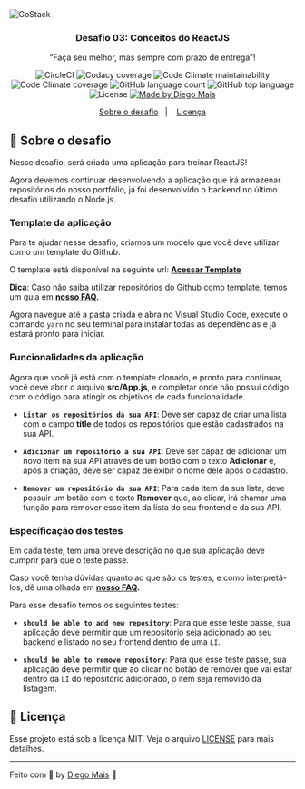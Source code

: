 <img alt="GoStack" src="https://storage.googleapis.com/golden-wind/bootcamp-gostack/header-desafios.png" />

<h3 align="center">
  Desafio 03: Conceitos do ReactJS
</h3>

<p align="center">“Faça seu melhor, mas sempre com prazo de entrega”!</blockquote>

<p align="center">
  <img alt="CircleCI" src="https://circleci.com/gh/diegomais/gostack-conceitos-reactjs.svg?style=shield&circle-token=02175be186bdd53dd90c9a4f4eb103949e1ec557" />
  
  <img alt="Codacy coverage" src="https://app.codacy.com/project/badge/Grade/d6ab63071323458092261a1c33f66695" />
  
  <img alt="Code Climate maintainability" src="https://img.shields.io/codeclimate/maintainability-percentage/diegomais/gostack-conceitos-reactjs" />

  <img alt="Code Climate coverage" src="https://img.shields.io/codeclimate/coverage/diegomais/gostack-conceitos-reactjs" />

  <img alt="GitHub language count" src="https://img.shields.io/github/languages/count/diegomais/gostack-conceitos-reactjs">
  
  <img alt="GitHub top language" src="https://img.shields.io/github/languages/top/diegomais/gostack-conceitos-reactjs">
  
  <img alt="License" src="https://img.shields.io/github/license/diegomais/gostack-conceitos-reactjs">
  
  <a href="https://diegomais.github.io">
    <img alt="Made by Diego Mais" src="https://img.shields.io/badge/made%20by-Diego%20Mais-green">
  </a>
</p>

<p align="center">
  <a href="#rocket-sobre-o-desafio">Sobre o desafio</a>&nbsp;&nbsp;&nbsp;|&nbsp;&nbsp;&nbsp;
  <a href="#memo-licença">Licença</a>
</p>

## :rocket: Sobre o desafio

Nesse desafio, será criada uma aplicação para treinar ReactJS!

Agora devemos continuar desenvolvendo a aplicação que irá armazenar repositórios do nosso portfólio, já foi desenvolvido o backend no último desafio utilizando o Node.js.

### Template da aplicação

Para te ajudar nesse desafio, criamos um modelo que você deve utilizar como um template do Github.

O template está disponível na seguinte url: **[Acessar Template](https://github.com/Rocketseat/gostack-template-conceitos-reactjs)**

**Dica**: Caso não saiba utilizar repositórios do Github como template, temos um guia em **[nosso FAQ](https://github.com/Rocketseat/bootcamp-gostack-desafios/tree/master/faq-desafios).**

Agora navegue até a pasta criada e abra no Visual Studio Code, execute o comando `yarn` no seu terminal para instalar todas as dependências e já estará pronto para iniciar.

### Funcionalidades da aplicação

Agora que você já está com o template clonado, e pronto para continuar, você deve abrir o arquivo **src/App.js**, e completar onde não possui código com o código para atingir os objetivos de cada funcionalidade.

- **`Listar os repositórios da sua API`**: Deve ser capaz de criar uma lista com o campo **title** de todos os repositórios que estão cadastrados na sua API.

- **`Adicionar um repositório a sua API`**: Deve ser capaz de adicionar um novo item na sua API através de um botão com o texto **Adicionar** e, após a criação, deve ser capaz de exibir o nome dele após o cadastro.

- **`Remover um repositório da sua API`**: Para cada item da sua lista, deve possuir um botão com o texto **Remover** que, ao clicar, irá chamar uma função para remover esse item da lista do seu frontend e da sua API.

### Específicação dos testes

Em cada teste, tem uma breve descrição no que sua aplicação deve cumprir para que o teste passe.

Caso você tenha dúvidas quanto ao que são os testes, e como interpretá-los, dê uma olhada em **[nosso FAQ](https://github.com/Rocketseat/bootcamp-gostack-desafios/tree/master/faq-desafios).**

Para esse desafio temos os seguintes testes:

- **`should be able to add new repository`**: Para que esse teste passe, sua aplicação deve permitir que um repositório seja adicionado ao seu backend e listado no seu frontend dentro de uma `LI`.

- **`should be able to remove repository`**: Para que esse teste passe, sua aplicação deve permitir que ao clicar no botão de remover que vai estar dentro da `LI` do repositório adicionado, o item seja removido da listagem.

## :memo: Licença

Esse projeto está sob a licença MIT. Veja o arquivo [LICENSE](LICENSE.md) para mais detalhes.

---

Feito com 💜 by [Diego Mais](https://diegomais.github.io) :wave:
